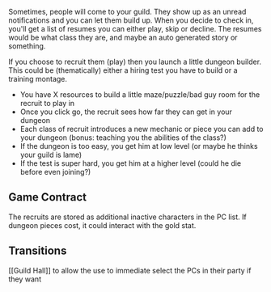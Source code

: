 Sometimes, people will come to your guild. They show up as an unread notifications and you can let them build up. When you decide to check in, you'll get a list of resumes you can either play, skip or decline. The resumes would be what class they are, and maybe an auto generated story or something.

If you choose to recruit them (play) then you launch a little dungeon builder. This could be (thematically) either a hiring test you have to build or a training montage. 

- You have X resources to build a little maze/puzzle/bad guy room for the recruit to play in
- Once you click go, the recruit sees how far they can get in your dungeon
- Each class of recruit introduces a new mechanic or piece you can add to your dungeon (bonus: teaching you the abilities of the class?)
- If the dungeon is too easy, you get him at low level (or maybe he thinks your guild is lame)
- If the test is super hard, you get him at a higher level (could he die before even joining?)

## Game Contract
The recruits are stored as additional inactive characters in the PC list. If dungeon pieces cost, it could interact with the gold stat.

## Transitions
[[Guild Hall]] to allow the use to immediate select the PCs in their party if they want